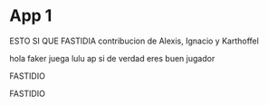# App 1

ESTO SI QUE FASTIDIA
contribucion de Alexis, Ignacio y Karthoffel

hola
faker juega lulu ap si de verdad eres buen jugador



FASTIDIO


FASTIDIO
